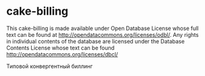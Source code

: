 # cake-billing

This cake-billing is made available under Open Database License whose 
full text can be found at http://opendatacommons.org/licenses/odbl/. Any rights in 
individual contents of the database are licensed under the Database Contents 
License whose text can be found http://opendatacommons.org/licenses/dbcl/


Типовой конвергентный биллинг

